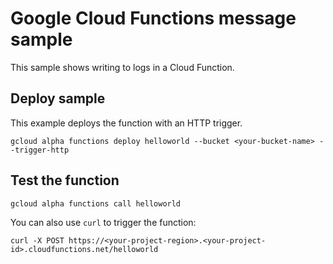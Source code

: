 # Google Cloud Functions message sample

This sample shows writing to logs in a Cloud Function.

## Deploy sample

This example deploys the function with an HTTP trigger.

```
gcloud alpha functions deploy helloworld --bucket <your-bucket-name> --trigger-http
```

## Test the function

```
gcloud alpha functions call helloworld
```

You can also use `curl` to trigger the function:

    curl -X POST https://<your-project-region>.<your-project-id>.cloudfunctions.net/helloworld
